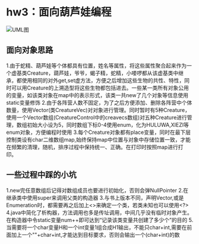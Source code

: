 # hw3：面向葫芦娃编程

![UML图](https://github.com/shi1ro/java-2019-homeworks/blob/master/3-OOPAdvanced/%E6%AC%A7%E4%B9%89%E6%9D%B0-171830568/image/UML.png)

## 面向对象思路

1.由于蛇精、葫芦娃等个体都具有位置，姓名等属性，将这些属性聚合起来作为一个虚基类Creature，葫芦娃，爷爷，蝎子精，蛇精，小喽啰都从该虚基类中继承，都使用相同的对外get,set虚方法，方便之后增加这些生物的共性、特性，同时可以用Creature的上溯造型将这些生物都包括进去。一些某一类所有对象公用的变量，如该类对象在map中的表示形式，该类一共new了几个对象等信息使用static变量修饰
2.由于各阵营人数不固定，为了之后方便添加、删除各阵营中个体数量，使用Vector<Creature>(类CreatureVec)对对象进行管理。同时暂时有5种Creature，使用一个Vector<Creature>数组(CreatureControl中的creavecs数组)对五种Creature进行管理，数组初始大小设为5，同时数组下标0-4使用enum，化为HULUWA,XIEZI等enum对象，方便编程时使用
3.每个Creature对象都有place变量，同时在最下层控制类设有char二维数组map,始终保持map中位置与对象中存储位置一致，才能在频繁的清理，随机，排序过程中保持统一、正确。在打印时按照map进行打印。
  
## 一些过程中踩的小坑
1.new完任意数组后记得对数组成员也要进行初始化，否则会弹NullPointer
2.在继承类中使用super来调用父类的构造器
3.与书上版本不同，声明Vector,或是Enumeration时，都需要再之后加上<>来确定一个类，若类未知也可以使用<?>
4.java中简化了析构器，方法调用也多是传址调用，中间几乎没有临时对象产生。在构造器中令static变量num++即可达到“记录该类变量共创建了多少个”的目的
5.当需要将一个char变量H和一个int变量1组合成H1输出，不能只char+int,需要在前面加上一个""+char+int,才能达到目标要求，否则会输出一个(char+int)的数
